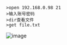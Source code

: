 	>open 192.168.0.98 21
	>输入账号密码
	>dir查看文件
	>get file.txt
![image](/assets/Pentest_Note/master/img/311.png)